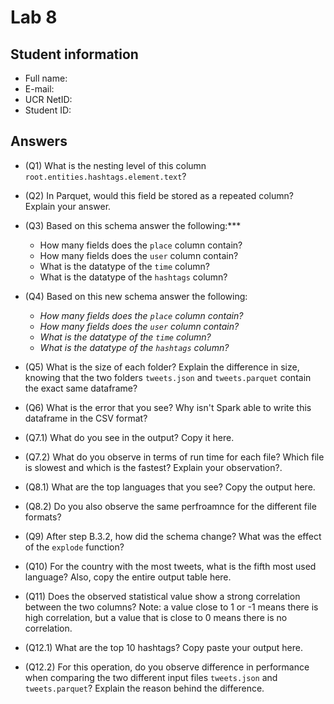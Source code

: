 # Lab 8

## Student information

* Full name:
* E-mail:
* UCR NetID:
* Student ID:

## Answers

* (Q1) What is the nesting level of this column `root.entities.hashtags.element.text`?

* (Q2) In Parquet, would this field be stored as a repeated column? Explain your answer.

* (Q3) Based on this schema answer the following:***

    - How many fields does the `place` column contain?
    - How many fields does the `user` column contain?
    - What is the datatype of the `time` column?
    - What is the datatype of the `hashtags` column?

* (Q4) Based on this new schema answer the following:
    - *How many fields does the `place` column contain?*
    - *How many fields does the `user` column contain?*
    - *What is the datatype of the `time` column?*
    - *What is the datatype of the `hashtags` column?*

* (Q5) What is the size of each folder? Explain the difference in size, knowing that the two folders `tweets.json` and `tweets.parquet` contain the exact same dataframe?


* (Q6) What is the error that you see? Why isn't Spark able to write this dataframe in the CSV format?

* (Q7.1) What do you see in the output? Copy it here.

* (Q7.2) What do you observe in terms of run time for each file? Which file is slowest and which is the fastest? Explain your observation?.

* (Q8.1) What are the top languages that you see? Copy the output here.

* (Q8.2) Do you also observe the same perfroamnce for the different file formats?

* (Q9) After step B.3.2, how did the schema change? What was the effect of the `explode` function?

* (Q10) For the country with the most tweets, what is the fifth most used language? Also, copy the entire output table here.

* (Q11) Does the observed statistical value show a strong correlation between the two columns? Note: a value close to 1 or -1 means there is high correlation, but a value that is close to 0 means there is no correlation.

* (Q12.1) What are the top 10 hashtags? Copy paste your output here.

* (Q12.2) For this operation, do you observe difference in performance when comparing the two different input files `tweets.json` and `tweets.parquet`? Explain the reason behind the difference.
